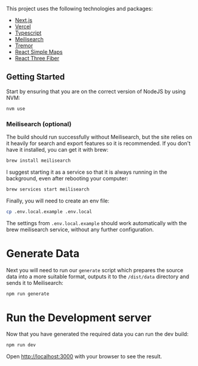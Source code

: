 This project uses the following technologies and packages:

- [Next.js](https://nextjs.org/)
- [Vercel](https://vercel.com)
- [Typescript](https://www.typescriptlang.org/)
- [Meilisearch](https://www.meilisearch.com/)
- [Tremor](https://www.tremor.so/)
- [React Simple Maps](https://www.react-simple-maps.io/)
- [React Three Fiber](https://docs.pmnd.rs/react-three-fiber/getting-started/introduction)

## Getting Started

Start by ensuring that you are on the correct version of NodeJS by using NVM:

```bash
nvm use
```

### Meilisearch (optional)

The build should run successfully without Meilisearch, but the site relies on it heavily for search and export features so it is recommended. If you don't have it installed, you can get it with brew:

```bash
brew install meilisearch
```

I suggest starting it as a service so that it is always running in the background, even after rebooting your computer:

```bash
brew services start meilisearch
```

Finally, you will need to create an env file:

```bash
cp .env.local.example .env.local
```

The settings from `.env.local.example` should work automatically with the brew meilisearch service, without any further configuration.

# Generate Data

Next you will need to run our `generate` script which prepares the source data into a more suitable format, outputs it to the `/dist/data` directory and sends it to Meilisearch:

```bash
npm run generate
```

# Run the Development server

Now that you have generated the required data you can run the dev build:

```bash
npm run dev
```

Open [http://localhost:3000](http://localhost:3000) with your browser to see the result.
